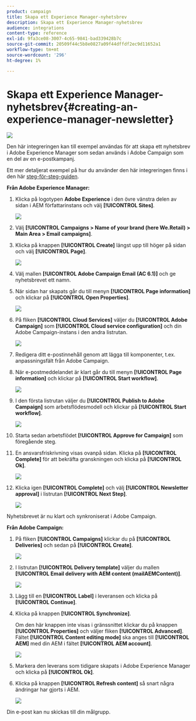 ```yaml
---
product: campaign
title: Skapa ett Experience Manager-nyhetsbrev
description: Skapa ett Experience Manager-nyhetsbrev
audience: integrations
content-type: reference
exl-id: 9fa3ce08-3007-4c65-9841-bad339428b7c
source-git-commit: 20509f44c5b8e0827a09f44dffdf2ec9d11652a1
workflow-type: tm+mt
source-wordcount: '296'
ht-degree: 1%

---
```


# Skapa ett Experience Manager-nyhetsbrev{#creating-an-experience-manager-newsletter}

![](../../assets/common.svg)

Den här integreringen kan till exempel användas för att skapa ett nyhetsbrev i Adobe Experience Manager som sedan används i Adobe Campaign som en del av en e-postkampanj.

Ett mer detaljerat exempel på hur du använder den här integreringen finns i den här [steg-för-steg-guiden](https://helpx.adobe.com/campaign/kb/acc-aem.html).

**Från Adobe Experience Manager:**

1. Klicka på logotypen **Adobe Experience** i den övre vänstra delen av sidan i AEM författarinstans och välj **[!UICONTROL Sites]**.

   ![](assets/aem_uc_1.png)

1. Välj **[!UICONTROL Campaigns > Name of your brand (here We.Retail) > Main Area > Email campaigns]**.
1. Klicka på knappen **[!UICONTROL Create]** längst upp till höger på sidan och välj **[!UICONTROL Page]**.

   ![](assets/aem_uc_2.png)

1. Välj mallen **[!UICONTROL Adobe Campaign Email (AC 6.1)]** och ge nyhetsbrevet ett namn.
1. När sidan har skapats går du till menyn **[!UICONTROL Page information]** och klickar på **[!UICONTROL Open Properties]**.

   ![](assets/aem_uc_3.png)

1. På fliken **[!UICONTROL Cloud Services]** väljer du **[!UICONTROL Adobe Campaign]** som **[!UICONTROL Cloud service configuration]** och din Adobe Campaign-instans i den andra listrutan.

   ![](assets/aem_uc_4.png)

1. Redigera ditt e-postinnehåll genom att lägga till komponenter, t.ex. anpassningsfält från Adobe Campaign.
1. När e-postmeddelandet är klart går du till menyn **[!UICONTROL Page information]** och klickar på **[!UICONTROL Start workflow]**.

   ![](assets/aem_uc_5.png)

1. I den första listrutan väljer du **[!UICONTROL Publish to Adobe Campaign]** som arbetsflödesmodell och klickar på **[!UICONTROL Start workflow]**.

   ![](assets/aem_uc_6.png)

1. Starta sedan arbetsflödet **[!UICONTROL Approve for Campaign]** som föregående steg.
1. En ansvarsfriskrivning visas ovanpå sidan. Klicka på **[!UICONTROL Complete]** för att bekräfta granskningen och klicka på **[!UICONTROL Ok]**.

   ![](assets/aem_uc_7.png)

1. Klicka igen **[!UICONTROL Complete]** och välj **[!UICONTROL Newsletter approval]** i listrutan **[!UICONTROL Next Step]**.

   ![](assets/aem_uc_8.png)

Nyhetsbrevet är nu klart och synkroniserat i Adobe Campaign.

**Från Adobe Campaign:**

1. På fliken **[!UICONTROL Campaigns]** klickar du på **[!UICONTROL Deliveries]** och sedan på **[!UICONTROL Create]**.

   ![](assets/aem_uc_9.png)

1. I listrutan **[!UICONTROL Delivery template]** väljer du mallen **[!UICONTROL Email delivery with AEM content (mailAEMContent)]**.

   ![](assets/aem_uc_10.png)

1. Lägg till en **[!UICONTROL Label]** i leveransen och klicka på **[!UICONTROL Continue]**.
1. Klicka på knappen **[!UICONTROL Synchronize]**.

   Om den här knappen inte visas i gränssnittet klickar du på knappen **[!UICONTROL Properties]** och väljer fliken **[!UICONTROL Advanced]**. Fältet **[!UICONTROL Content editing mode]** ska anges till **[!UICONTROL AEM]** med din AEM i fältet **[!UICONTROL AEM account]**.

   ![](assets/aem_uc_11.png)

1. Markera den leverans som tidigare skapats i Adobe Experience Manager och klicka på **[!UICONTROL Ok]**.
1. Klicka på knappen **[!UICONTROL Refresh content]** så snart några ändringar har gjorts i AEM.

   ![](assets/aem_uc_12.png)

Din e-post kan nu skickas till din målgrupp.
